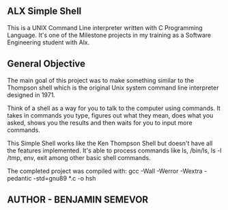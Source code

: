ALX Simple Shell
------------------------------------

This is a UNIX Command Line interpreter written 
with C Programming Language. It's one of the 
Milestone projects in my training as a Software
Engineering student with Alx. 

General Objective
------------------------------------
The main goal of this project was to make something
similar to the Thompson shell which is the original
Unix system command line interpreter designed in 1971.

Think of a shell as a way for you to talk to the computer
using commands. It takes in commands you type, figures
out what they mean, does what you asked, shows you the
results and then waits for you to input more commands.

This Simple Shell works like the Ken Thompson Shell but
doesn't have all the features implemented. It's able to
process commands like ls, /bin/ls, ls -l /tmp, env,
exit among other basic shell commands.

The completed project was compiled with:
gcc -Wall -Werror -Wextra -pedantic -std=gnu89 *.c -o hsh

AUTHOR - BENJAMIN SEMEVOR
------------------------------------
